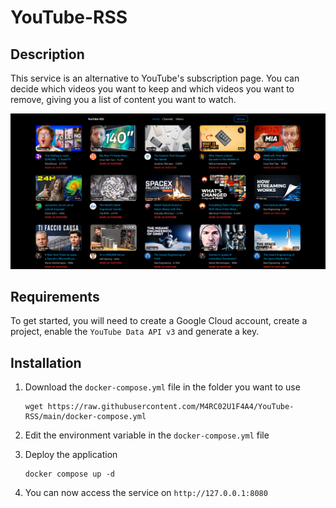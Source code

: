 # YouTube-RSS

## Description

This service is an alternative to YouTube's subscription page. You can decide which videos you want to keep and which videos you want to remove, giving you a list of content you want to watch.

![](img/home.png)

## Requirements

To get started, you will need to create a Google Cloud account, create a project, enable the `YouTube Data API v3` and generate a key.

## Installation

1. Download the `docker-compose.yml` file in the folder you want to use

    ```shell
    wget https://raw.githubusercontent.com/M4RC02U1F4A4/YouTube-RSS/main/docker-compose.yml
    ```

2. Edit the environment variable in the `docker-compose.yml` file
3. Deploy the application

    ```
    docker compose up -d
    ```
4. You can now access the service on `http://127.0.0.1:8080`